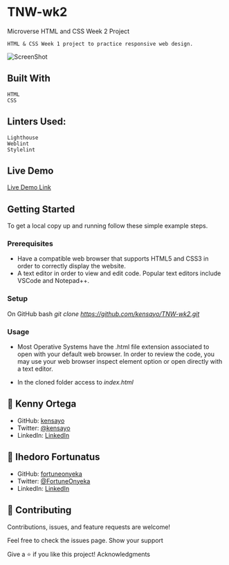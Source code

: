 # TNW-wk2
Microverse HTML and CSS Week 2 Project

    HTML & CSS Week 1 project to practice responsive web design.

![ScreenShot](https://raw.githubusercontent.com/kensayo/TNW-wk2/principal/img/screenshot.jpg)

## Built With

    HTML
    CSS
    
## Linters Used:

    Lighthouse
    Weblint
    Stylelint
    
## Live Demo

[Live Demo Link](https://kensayo.github.io/TNW-wk2/)
    
## Getting Started

To get a local copy up and running follow these simple example steps.

### Prerequisites

- Have a compatible web browser that supports HTML5 and CSS3 in order to correctly display the website.
- A text editor in order to view and edit code. Popular text editors include VSCode and Notepad++.

### Setup

On GitHub bash 
    _git clone https://github.com/kensayo/TNW-wk2.git_

### Usage

- Most Operative Systems have the .html file extension associated to open with your default web browser. In order to review the code, you may use your web browser inspect element option or open directly with a text editor.

- In the cloned folder access to
    _index.html_


## 👤 Kenny Ortega

- GitHub: [kensayo](https://github.com/kensayo)
- Twitter: [@kensayo](https://twitter.com/kensayo)
- LinkedIn: [LinkedIn](https://www.linkedin.com/in/kennyortega/)

## 👤 Ihedoro Fortunatus

- GitHub: [fortuneonyeka](https://github.com/kensayo)
- Twitter: [@FortuneOnyeka](https://twitter.com/FortuneOnyeka)
- LinkedIn: [LinkedIn](https://www.linkedin.com/in/evergreen-fortune-5a43711a3/)

## 🤝 Contributing

Contributions, issues, and feature requests are welcome!

Feel free to check the issues page.
Show your support

Give a ⭐️ if you like this project!
Acknowledgments
